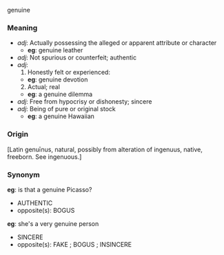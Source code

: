 genuine
### Meaning
+ _adj_: Actually possessing the alleged or apparent attribute or character
    + __eg__: genuine leather
+ _adj_: Not spurious or counterfeit; authentic
+ _adj_: 
   1. Honestly felt or experienced:
    + __eg__: genuine devotion
   2. Actual; real
    + __eg__: a genuine dilemma
+ _adj_: Free from hypocrisy or dishonesty; sincere
+ _adj_: Being of pure or original stock
    + __eg__: a genuine Hawaiian

### Origin

[Latin genuīnus, natural, possibly from alteration of ingenuus, native, freeborn. See ingenuous.]

### Synonym

__eg__: is that a genuine Picasso?

+ AUTHENTIC
+ opposite(s): BOGUS

__eg__: she's a very genuine person

+ SINCERE
+ opposite(s): FAKE ; BOGUS ; INSINCERE


